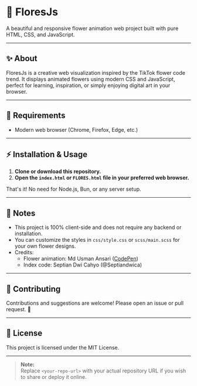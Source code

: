 # 🌸 FloresJs

A beautiful and responsive flower animation web project built with pure HTML, CSS, and JavaScript.

---

## ✨ About

FloresJs is a creative web visualization inspired by the TikTok flower code trend. It displays animated flowers using modern CSS and JavaScript, perfect for learning, inspiration, or simply enjoying digital art in your browser.

---

## 🚀 Requirements

- Modern web browser (Chrome, Firefox, Edge, etc.)

---

## ⚡ Installation & Usage

1. **Clone or download this repository.**
2. **Open the `index.html` or `FLORES.html` file in your preferred web browser.**

That's it! No need for Node.js, Bun, or any server setup.

---

## 📝 Notes

- This project is 100% client-side and does not require any backend or installation.
- You can customize the styles in `css/style.css` or `scss/main.scss` for your own flower designs.
- Credits:
  - Flower animation: Md Usman Ansari ([CodePen](https://codepen.io/mdusmanansari/pen/BamepLe))
  - Index code: Septian Dwi Cahyo (@Septiandwica)

---

## 🤝 Contributing

Contributions and suggestions are welcome! Please open an issue or pull request. 🙌

---

## 📝 License

This project is licensed under the MIT License.

---

> **Note:**  
> Replace `<your-repo-url>` with your actual repository URL if you wish to share or deploy it online.
